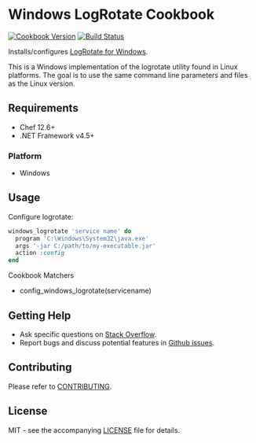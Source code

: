 # Windows LogRotate Cookbook

[![Cookbook Version](http://img.shields.io/cookbook/v/windows_logrotate.svg?style=flat-square)][cookbook]
[![Build Status](https://img.shields.io/appveyor/ci/dhoer/chef-windows_logrotate/master.svg?style=flat-square)][win]

[cookbook]: https://supermarket.chef.io/cookbooks/windows_logrotate
[win]: https://ci.appveyor.com/project/dhoer/chef-windows-logrotate

Installs/configures 
[LogRotate for Windows](https://github.com/plecos/logrotatewin/).

This is a Windows implementation of the logrotate utility found in 
Linux platforms. The goal is to use the same command line parameters 
and files as the Linux version.

## Requirements

- Chef 12.6+
- .NET Framework v4.5+

### Platform

- Windows

## Usage

Configure logrotate:

```ruby
windows_logrotate 'service name' do
  program 'C:\Windows\System32\java.exe'
  args '-jar C:/path/to/my-executable.jar'
  action :config
end
```

Cookbook Matchers

- config_windows_logrotate(servicename)

## Getting Help

- Ask specific questions on [Stack Overflow](http://stackoverflow.com/questions/tagged/windows+logrotate).
- Report bugs and discuss potential features in [Github issues](https://github.com/dhoer/chef-windows_logrotate/issues).

## Contributing

Please refer to [CONTRIBUTING](https://github.com/dhoer/chef-nssm/blob/master/CONTRIBUTING.md).

## License

MIT - see the accompanying [LICENSE](https://github.com/dhoer/chef-nssm/blob/master/LICENSE.md) file for details.
